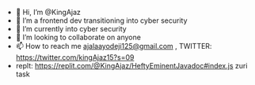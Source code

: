 - 👋 Hi, I’m @KingAjaz
- 👀 I’m a frontend dev transitioning into cyber security
- 🌱 I’m currently into cyber security
- 💞️ I’m looking to collaborate on anyone 
- 📫 How to reach me ajalaayodeji125@gmail.com , TWITTER: https://twitter.com/kingAjaz15?s=09
- replt: https://replit.com/@KingAjaz/HeftyEminentJavadoc#index.js zuri task

<!---
KingAjaz/KingAjaz is a ✨ special ✨ repository because its `README.md` (this file) appears on your GitHub profile.
You can click the Preview link to take a look at your changes.
--->
